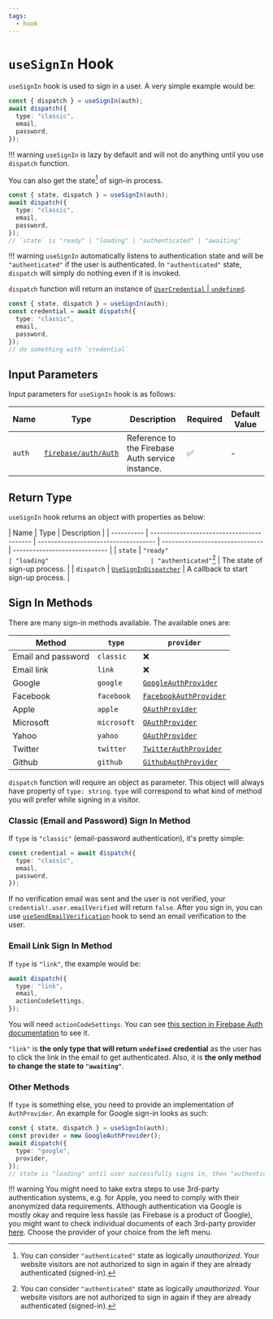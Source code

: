 ```yaml
---
tags:
  - hook
---
```


# `useSignIn` Hook

`useSignIn` hook is used to sign in a user. A very simple example would be:

```typescript
const { dispatch } = useSignIn(auth);
await dispatch({
  type: "classic",
  email,
  password,
});
```

!!! warning
`useSignIn` is lazy by default and will not do anything until you use `dispatch` function.

You can also get the state[^unauthorized] of sign-in process.

```typescript
const { state, dispatch } = useSignIn(auth);
await dispatch({
  type: "classic",
  email,
  password,
});
// `state` is "ready" | "loading" | "authenticated" | "awaiting"
```

!!! warning
`useSignIn` automatically listens to authentication state and will be `"authenticated"` if the user is authenticated. In `"authenticated"` state, `dispatch` will simply do nothing even if it is invoked.

`dispatch` function will return an instance of [`UserCredential` | `undefined`][UserCredentialDocRef].

```typescript
const { state, dispatch } = useSignIn(auth);
const credential = await dispatch({
  type: "classic",
  email,
  password,
});
// do something with `credential`
```

## Input Parameters

Input parameters for `useSignIn` hook is as follows:

| Name   | Type                               | Description                                      | Required | Default Value |
| ------ | ---------------------------------- | ------------------------------------------------ | -------- | ------------- |
| `auth` | [`firebase/auth/Auth`][AuthRefDoc] | Reference to the Firebase Auth service instance. | ✅       | -             |

## Return Type

`useSignIn` hook returns an object with properties as below:

| Name       | Type                                      | Description                          |
| ---------- | ----------------------------------------- | ------------------------------------ | ------------------------------- | ----------------------------- |
| `state`    | `"ready"                                  | "loading"                            | "authenticated"`[^unauthorized] | The state of sign-up process. |
| `dispatch` | [`UseSignInDispatcher`](#sign-in-methods) | A callback to start sign-up process. |

## Sign In Methods

There are many sign-in methods available. The available ones are:

| Method             | `type`      | `provider`                                           |
| ------------------ | ----------- | ---------------------------------------------------- |
| Email and password | `classic`   | ❌                                                   |
| Email link         | `link`      | ❌                                                   |
| Google             | `google`    | [`GoogleAuthProvider`][GoogleAuthProviderRefDoc]     |
| Facebook           | `facebook`  | [`FacebookAuthProvider`][FacebookAuthProviderRefDoc] |
| Apple              | `apple`     | [`OAuthProvider`][OAuthProviderRefDoc]               |
| Microsoft          | `microsoft` | [`OAuthProvider`][OAuthProviderRefDoc]               |
| Yahoo              | `yahoo`     | [`OAuthProvider`][OAuthProviderRefDoc]               |
| Twitter            | `twitter`   | [`TwitterAuthProvider`][TwitterAuthProviderRefDoc]   |
| Github             | `github`    | [`GithubAuthProvider`][GithubAuthProviderRefDoc]     |

`dispatch` function will require an object as parameter. This object will always have property of `type: string`. `type` will correspond to what kind of method you will prefer while signing in a visitor.

### Classic (Email and Password) Sign In Method

If `type` is `"classic"` (email-password authentication), it's pretty simple:

```typescript
const credential = await dispatch({
  type: "classic",
  email,
  password,
});
```

If no verification email was sent and the user is not verified, your `credential!.user.emailVerified` will return `false`. After you sign in, you can use [`useSendEmailVerification`](useSendEmailVerification.md) hook to send an email verification to the user.

### Email Link Sign In Method

If `type` is `"link"`, the example would be:

```typescript
await dispatch({
  type: "link",
  email,
  actionCodeSettings,
});
```

You will need `actionCodeSettings`. You can see [this section in Firebase Auth documentation](https://firebase.google.com/docs/auth/web/email-link-auth#send_an_authentication_link_to_the_users_email_address) to see it.

`"link"` is **the only type that will return `undefined` credential** as the user has to click the link in the email to get authenticated. Also, it is **the only method to change the state to `"awaiting"`**.

### Other Methods

If `type` is something else, you need to provide an implementation of `AuthProvider`. An example for Google sign-in looks as such:

```typescript
const { state, dispatch } = useSignIn(auth);
const provider = new GoogleAuthProvider();
await dispatch({
  type: "google",
  provider,
});
// state is "loading" until user successfully signs in, then "authenticated"
```

!!! warning
You might need to take extra steps to use 3rd-party authentication systems, e.g. for Apple, you need to comply with their anonymized data requirements. Although authentication via Google is mostly okay and require less hassle (as Firebase is a product of Google), you might want to check individual documents of each 3rd-party provider [here][AuthWebDocs]. Choose the provider of your choice from the left menu.

[^unauthorized]: You can consider `"authenticated"` state as logically _unauthorized_. Your website visitors are not authorized to sign in again if they are already authenticated (signed-in).

[AuthRefDoc]: https://firebase.google.com/docs/reference/node/firebase.auth.Auth
[UserCredentialDocRef]: https://firebase.google.com/docs/reference/js/auth.usercredential
[OAuthProviderRefDoc]: https://firebase.google.com/docs/reference/node/firebase.auth.OAuthProvider
[GoogleAuthProviderRefDoc]: https://firebase.google.com/docs/reference/node/firebase.auth.GoogleAuthProvider
[FacebookAuthProviderRefDoc]: https://firebase.google.com/docs/reference/node/firebase.auth.FacebookAuthProvider
[TwitterAuthProviderRefDoc]: https://firebase.google.com/docs/reference/node/firebase.auth.TwitterAuthProvider
[GithubAuthProviderRefDoc]: https://firebase.google.com/docs/reference/node/firebase.auth.GithubAuthProvider
[AuthWebDocs]: https://firebase.google.com/docs/auth/web/start
